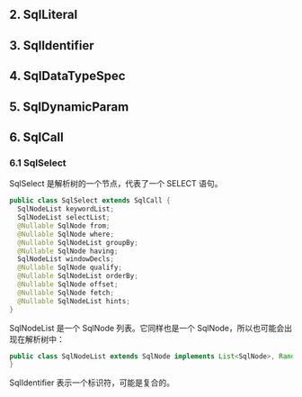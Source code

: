 

## 2. SqlLiteral





## 3. SqlIdentifier


## 4. SqlDataTypeSpec

## 5. SqlDynamicParam


## 6. SqlCall

### 6.1 SqlSelect


SqlSelect 是解析树的一个节点，代表了一个 SELECT 语句。







```java
public class SqlSelect extends SqlCall {
  SqlNodeList keywordList;
  SqlNodeList selectList;
  @Nullable SqlNode from;
  @Nullable SqlNode where;
  @Nullable SqlNodeList groupBy;
  @Nullable SqlNode having;
  SqlNodeList windowDecls;
  @Nullable SqlNode qualify;
  @Nullable SqlNodeList orderBy;
  @Nullable SqlNode offset;
  @Nullable SqlNode fetch;
  @Nullable SqlNodeList hints;
}
```









SqlNodeList 是一个 SqlNode 列表。它同样也是一个 SqlNode，所以也可能会出现在解析树中：
```java
public class SqlNodeList extends SqlNode implements List<SqlNode>, RandomAccess {
}
```

SqlIdentifier 表示一个标识符，可能是复合的。
